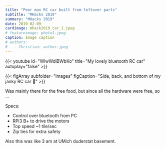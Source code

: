 ```yaml
---
title: "Poor man RC car built from leftover parts"
subtitle: "MHacks 2019"
summary: "MHacks 2019"
date: 2019-02-09
cardimage: mhack2019_car_1.jpeg
# featureimage: photo1.jpeg
caption: Image caption
# authors:
#   - Christian: author.jpeg
---
```


{{< youtube id="WlwWdlBWbKo" title="My lovely bluetooth RC car" autoplay="false" >}}

{{< figArray subfolder="images" figCaption="Side, back, and bottom of my janky RC car :blue_car:" >}}

Was mainly there for the free food, but since all the hardware were free, so ...

Specs:
- Control over bluetooth from PC
- RPi3 B+ to drive the motors
- Top speed ~1 tile/sec
- Zip ties for extra safety

Also this was like 3 am at UMich duderstat basement.